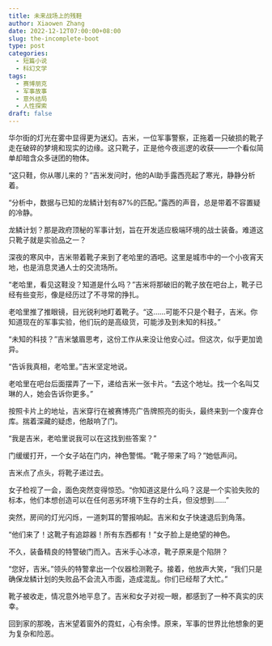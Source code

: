 ```yaml
---
title: 未来战场上的残鞋
author: Xiaowen Zhang
date: 2022-12-12T07:00:00+08:00
slug: the-incomplete-boot
type: post
categories:
  - 短篇小说
  - 科幻文学
tags:
  - 赛博朋克
  - 军事故事
  - 意外结局
  - 人性探索
draft: false
---
```


华尔街的灯光在雾中显得更为迷幻。吉米，一位军事警察，正拖着一只破损的靴子走在破碎的梦境和现实的边缘。这只靴子，正是他今夜巡逻的收获——一个看似简单却暗含众多谜团的物体。

“这只鞋，你从哪儿来的？”吉米发问时，他的AI助手露西亮起了寒光，静静分析着。

“分析中，数据与已知的龙鳞计划有87%的匹配。”露西的声音，总是带着不容置疑的冷静。

龙鳞计划？那是政府顶秘的军事计划，旨在开发适应极端环境的战士装备。难道这只靴子就是实验品之一？

深夜的寒风中，吉米带着靴子来到了老哈里的酒吧。这里是城市中的一个小夜宵天地，也是消息灵通人士的交流场所。

“老哈里，看见这鞋没？知道是什么吗？”吉米将那破旧的靴子放在吧台上，靴子已经有些变形，像是经历过了不寻常的挣扎。

老哈里推了推眼镜，目光锐利地盯着靴子。“这……可能不只是个鞋子，吉米。你知道现在的军事实验，他们玩的是高级货，可能涉及到未知的科技。”

“未知的科技？”吉米皱眉思考，这份工作从来没让他安心过。但这次，似乎更加诡异。

“告诉我真相，老哈里。”吉米坚定地说。

老哈里在吧台后面摆弄了一下，递给吉米一张卡片。“去这个地址。找一个名叫艾琳的人，她会告诉你更多。”

按照卡片上的地址，吉米穿行在被赛博亮广告牌照亮的街头，最终来到一个废弃仓库。揣着深藏的疑虑，他敲响了门。

“我是吉米，老哈里说我可以在这找到些答案？”

门缓缓打开，一个女子站在门内，神色警惕。“靴子带来了吗？”她低声问。

吉米点了点头，将靴子递过去。

女子检视了一会，面色突然变得惊恐。“你知道这是什么吗？这是一个实验失败的标本，他们本想创造可以在任何恶劣环境下生存的士兵，但没想到……”

突然，房间的灯光闪烁，一道刺耳的警报响起。吉米和女子快速退后到角落。

“他们来了！这靴子有追踪器！所有东西都有！”女子脸上是绝望的神色。

不久，装备精良的特警破门而入。吉米手心冰凉，靴子原来是个陷阱？

“您好，吉米。”领头的特警拿出一个仪器检测靴子。接着，他放声大笑，“我们只是确保龙鳞计划的失败品不会流入市面，造成混乱。你们已经帮了大忙。”

靴子被收走，情况意外地平息了。吉米和女子对视一眼，都感到了一种不真实的庆幸。

回到家的那晚，吉米望着窗外的霓虹，心有余悸。原来，军事的世界比他想象的更为复杂和险恶。